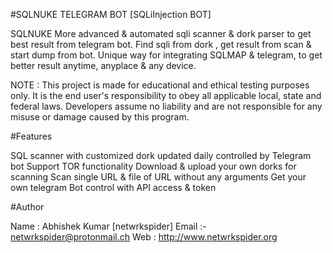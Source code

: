 #SQLNUKE TELEGRAM BOT [SQLiInjection BOT]

SQLNUKE More advanced & automated sqli scanner & dork parser to get best result from telegram bot. Find sqli from dork , get result from scan & start dump from bot.
Unique way for integrating SQLMAP & telegram, to get better result anytime, anyplace & any device.

NOTE : This project is made for educational and ethical testing purposes only. It is the end user's responsibility to obey all applicable local, state and federal laws. Developers assume no liability and are not responsible for any misuse or damage caused by this program.

#Features

SQL scanner with customized dork updated daily controlled by Telegram bot
Support TOR functionality
Download & upload your own dorks for scanning
Scan single URL & file of URL without any arguments
Get your own telegram Bot control with API access & token


#Author

Name : Abhishek Kumar [netwrkspider]
Email :- netwrkspider@protonmail.ch
Web : http://www.netwrkspider.org
